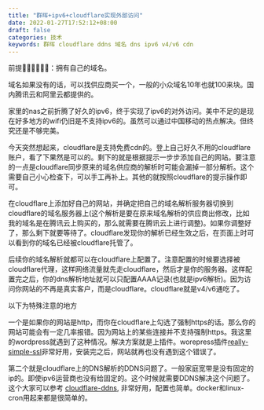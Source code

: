 ```yaml
---
title: "群晖+ipv6+cloudflare实现外部访问"
date: 2022-01-27T17:52:12+08:00
draft: false
categories: 技术
keywords: 群晖 cloudflare ddns 域名 dns ipv6 v4/v6 cdn
---
```


前提🎈🎈🎈🎈🎈🎈：拥有自己的域名。



域名如果没有的话，可以找供应商买一个，一般的小众域名10年也就100来块。国内腾讯云和阿里云都提供的。



家里的nas之前折腾了好久的ipv6，终于实现了ipv6的对外访问。美中不足的是现在好多地方的wifi仍旧是不支持ipv6的。虽然可以通过中国移动的热点解决。但终究还是不够完美。



今天突然想起来，cloudflare是支持免费cdn的。登上自己好久不用的cloudflare账户，看了下果然是可以的。剩下的就是根据提示一步步添加自己的网站。要注意的一点是cloudflare同步原来的域名供应商的解析时可能会漏掉一部分解析。这个需要自己小心检查下，可以手工再补上。其他的就按照cloudflare的提示操作即可。



在cloudflare上添加好自己的网站，并确定把自己的域名解析服务器切换到cloudflare的域名服务器上(这个解析是要在原来域名解析的供应商出修改，比如我的域名是在腾讯云上购买的，那么就需要在腾讯云上进行调整)。如果你调整好了，那么剩下就要等待了。cloudflare发现你的解析已经生效之后，在页面上时可以看到你的域名已经被cloudflare托管了。



后续你的域名解析就都可以在cloudflare上配置了。注意配置的时候要选择被cloudflare代理，这样网络流量就先走cloudflare，然后才是你的服务器。这样配置完之后，你的dns解析地址就可以只配置AAAA记录(也就是ipv6解析)。因为访问你网站的不再是真实客户，而是cloudflare。cloudflare就是v4/v6通吃了。



以下为特殊注意的地方



一个是如果你的网站是http，而你在cloudflare上勾选了强制https的话。那么你的网站可能会有一定几率报错。因为网站上的某些连接并不支持强制https。我这里的wordpress就遇到了这种情况。解决方案就是上插件。worepress插件[really-simple-ssl](https://cn.wordpress.org/plugins/really-simple-ssl/)非常好用，安装完之后，网站就再也没有遇到这个错误了。



第二个就是cloudflare上的DNS解析的DDNS问题了。一般家庭宽带是没有固定的ip的。即使ipv6运营商也没有给固定的。这个时候就需要DDNS解决这个问题了。这个大家可以参考 [cloudflare-ddns](https://github.com/timothymiller/cloudflare-ddns), 非常好用，配置也简单。docker和linux-cron用起来都是很简单的。


